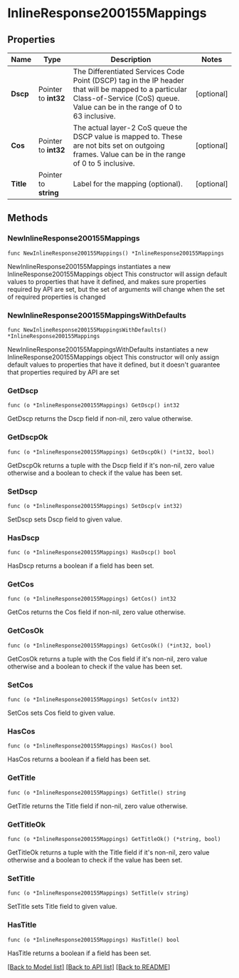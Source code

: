 # InlineResponse200155Mappings

## Properties

Name | Type | Description | Notes
------------ | ------------- | ------------- | -------------
**Dscp** | Pointer to **int32** | The Differentiated Services Code Point (DSCP) tag in the IP header that will be mapped to a particular Class-of-Service (CoS) queue. Value can be in the range of 0 to 63 inclusive. | [optional] 
**Cos** | Pointer to **int32** | The actual layer-2 CoS queue the DSCP value is mapped to. These are not bits set on outgoing frames. Value can be in the range of 0 to 5 inclusive. | [optional] 
**Title** | Pointer to **string** | Label for the mapping (optional). | [optional] 

## Methods

### NewInlineResponse200155Mappings

`func NewInlineResponse200155Mappings() *InlineResponse200155Mappings`

NewInlineResponse200155Mappings instantiates a new InlineResponse200155Mappings object
This constructor will assign default values to properties that have it defined,
and makes sure properties required by API are set, but the set of arguments
will change when the set of required properties is changed

### NewInlineResponse200155MappingsWithDefaults

`func NewInlineResponse200155MappingsWithDefaults() *InlineResponse200155Mappings`

NewInlineResponse200155MappingsWithDefaults instantiates a new InlineResponse200155Mappings object
This constructor will only assign default values to properties that have it defined,
but it doesn't guarantee that properties required by API are set

### GetDscp

`func (o *InlineResponse200155Mappings) GetDscp() int32`

GetDscp returns the Dscp field if non-nil, zero value otherwise.

### GetDscpOk

`func (o *InlineResponse200155Mappings) GetDscpOk() (*int32, bool)`

GetDscpOk returns a tuple with the Dscp field if it's non-nil, zero value otherwise
and a boolean to check if the value has been set.

### SetDscp

`func (o *InlineResponse200155Mappings) SetDscp(v int32)`

SetDscp sets Dscp field to given value.

### HasDscp

`func (o *InlineResponse200155Mappings) HasDscp() bool`

HasDscp returns a boolean if a field has been set.

### GetCos

`func (o *InlineResponse200155Mappings) GetCos() int32`

GetCos returns the Cos field if non-nil, zero value otherwise.

### GetCosOk

`func (o *InlineResponse200155Mappings) GetCosOk() (*int32, bool)`

GetCosOk returns a tuple with the Cos field if it's non-nil, zero value otherwise
and a boolean to check if the value has been set.

### SetCos

`func (o *InlineResponse200155Mappings) SetCos(v int32)`

SetCos sets Cos field to given value.

### HasCos

`func (o *InlineResponse200155Mappings) HasCos() bool`

HasCos returns a boolean if a field has been set.

### GetTitle

`func (o *InlineResponse200155Mappings) GetTitle() string`

GetTitle returns the Title field if non-nil, zero value otherwise.

### GetTitleOk

`func (o *InlineResponse200155Mappings) GetTitleOk() (*string, bool)`

GetTitleOk returns a tuple with the Title field if it's non-nil, zero value otherwise
and a boolean to check if the value has been set.

### SetTitle

`func (o *InlineResponse200155Mappings) SetTitle(v string)`

SetTitle sets Title field to given value.

### HasTitle

`func (o *InlineResponse200155Mappings) HasTitle() bool`

HasTitle returns a boolean if a field has been set.


[[Back to Model list]](../README.md#documentation-for-models) [[Back to API list]](../README.md#documentation-for-api-endpoints) [[Back to README]](../README.md)


